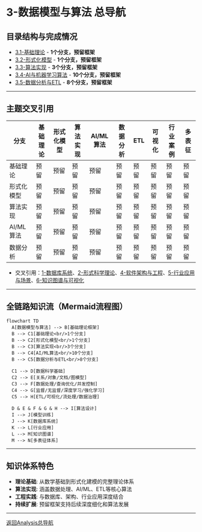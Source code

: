 # 3-数据模型与算法 总导航

## 目录结构与完成情况
- [3.1-基础理论](3.1-基础理论/README.md) - **1个分支，预留框架**
- [3.2-形式化模型](3.2-形式化模型/README.md) - **1个分支，预留框架**
- [3.3-算法实现](3.3-算法实现/README.md) - **3个分支，预留框架**
- [3.4-AI与机器学习算法](3.4-AI与机器学习算法/README.md) - **10个分支，预留框架**
- [3.5-数据分析与ETL](3.5-数据分析与ETL/README.md) - **8个分支，预留框架**

---

## 主题交叉引用
| 分支      | 基础理论 | 形式化模型 | 算法实现 | AI/ML算法 | 数据分析 | ETL | 可视化 | 行业案例 | 多表征 |
|-----------|----------|------------|----------|-----------|----------|-----|--------|----------|--------|
| 基础理论  | 预留     | 预留       | 预留     | 预留      | 预留     | 预留| 预留   | 预留     | 预留   |
| 形式化模型| 预留     | 预留       | 预留     | 预留      | 预留     | 预留| 预留   | 预留     | 预留   |
| 算法实现  | 预留     | 预留       | 预留     | 预留      | 预留     | 预留| 预留   | 预留     | 预留   |
| AI/ML算法 | 预留     | 预留       | 预留     | 预留      | 预留     | 预留| 预留   | 预留     | 预留   |
| 数据分析  | 预留     | 预留       | 预留     | 预留      | 预留     | 预留| 预留   | 预留     | 预留   |

- 交叉引用：[1-数据库系统](../1-数据库系统/README.md)、[2-形式科学理论](../2-形式科学理论/README.md)、[4-软件架构与工程](../4-软件架构与工程/README.md)、[5-行业应用与场景](../5-行业应用与场景/README.md)、[6-知识图谱与可视化](../6-知识图谱与可视化/README.md)

---

## 全链路知识流（Mermaid流程图）
```mermaid
flowchart TD
  A[数据模型与算法] --> B[基础理论框架]
  B --> C1[基础理论<br/>1个分支]
  B --> C2[形式化模型<br/>1个分支]
  B --> C3[算法实现<br/>3个分支]
  B --> C4[AI/ML算法<br/>10个分支]
  B --> C5[数据分析与ETL<br/>8个分支]
  
  C1 --> D[数据科学基础]
  C2 --> E[关系/对象/文档/图模型]
  C3 --> F[数据处理/查询优化/并发控制]
  C4 --> G[监督/无监督/深度学习/强化学习]
  C5 --> H[ETL/可视化/流处理/数据治理]
  
  D & E & F & G & H --> I[算法设计]
  I --> J[模型训练]
  J --> K[数据库系统]
  K --> L[行业应用]
  L --> M[知识图谱]
  M --> N[多表征体系]
```

---

## 知识体系特色
- **理论基础**: 从数学基础到形式化建模的完整理论体系
- **算法实现**: 涵盖数据处理、AI/ML、ETL等核心算法
- **工程实践**: 与数据库、架构、行业应用深度结合
- **持续扩展**: 预留框架支持后续深度细化和算法发展

---

[返回Analysis总导航](../README.md)
